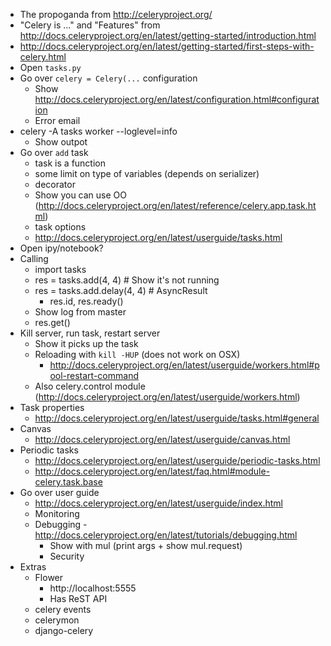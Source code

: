 * The propoganda from http://celeryproject.org/
* "Celery is ..." and "Features" from 
  http://docs.celeryproject.org/en/latest/getting-started/introduction.html
* http://docs.celeryproject.org/en/latest/getting-started/first-steps-with-celery.html
* Open `tasks.py`
* Go over `celery = Celery(...` configuration
    * Show http://docs.celeryproject.org/en/latest/configuration.html#configuration
    * Error email
* celery -A tasks worker --loglevel=info
    * Show outpot
* Go over `add` task
    * task is a function
    * some limit on type of variables (depends on serializer)
    * decorator
    * Show you can use OO (http://docs.celeryproject.org/en/latest/reference/celery.app.task.html)
    * task options
    * http://docs.celeryproject.org/en/latest/userguide/tasks.html
* Open ipy/notebook?
* Calling
    * import tasks
    * res = tasks.add(4, 4)  # Show it's not running
    * res = tasks.add.delay(4, 4)  # AsyncResult
        * res.id, res.ready()
    * Show log from master
    * res.get()
* Kill server, run task, restart server
    * Show it picks up the task
    * Reloading with `kill -HUP` (does not work on OSX) 
        - http://docs.celeryproject.org/en/latest/userguide/workers.html#pool-restart-command
    * Also celery.control module (http://docs.celeryproject.org/en/latest/userguide/workers.html)
* Task properties
    * http://docs.celeryproject.org/en/latest/userguide/tasks.html#general
* Canvas
    * http://docs.celeryproject.org/en/latest/userguide/canvas.html
* Periodic tasks
    * http://docs.celeryproject.org/en/latest/userguide/periodic-tasks.html
    * http://docs.celeryproject.org/en/latest/faq.html#module-celery.task.base
* Go over user guide
    * http://docs.celeryproject.org/en/latest/userguide/index.html
    * Monitoring
    * Debugging - http://docs.celeryproject.org/en/latest/tutorials/debugging.html
        * Show with mul (print args + show mul.request)
        * Security
* Extras
    * Flower
        * http://localhost:5555
        * Has ReST API
    * celery events
    * celerymon
    * django-celery
